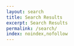 ```yaml
---
layout: search
title: Search Results
excerpt: Search Results
permalink: /search/
index: noindex,nofollow
---
```

